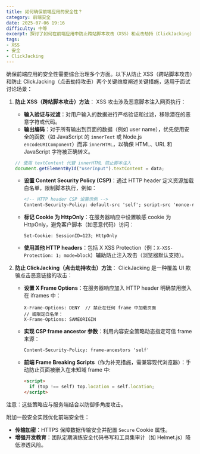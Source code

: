 ```yaml
---
title: 如何确保前端应用的安全性？
category: 前端安全
date: 2025-07-06 19:16
difficulty: 中等
excerpt: 探讨了如何在前端应用中防止跨站脚本攻击（XSS）和点击劫持（ClickJacking）攻击，包括输入验证、输出编码、CSP 设置等措施。
tags:
- XSS
- 安全
- ClickJacking
---
```

确保前端应用的安全性需要综合治理多个方面。以下从防止 XSS（跨站脚本攻击）和防止 ClickJacking（点击劫持攻击）两个关键维度阐述关键措施，适用于面试讨论场景：

1. **防止 XSS（跨站脚本攻击）方法**：
   XSS 攻击涉及恶意脚本注入网页执行：
   - **输入验证与过滤**：对用户输入的数据进行严格验证和过滤，移除潜在的恶意字符或代码。
   - **输出编码**：对于所有输出到页面的数据（例如 user name），优先使用安全的函数（如 JavaScript 的 `innerText` 或 Node.js `encodeURIComponent`）而非 `innerHTML`，以确保 HTML、URL 和 JavaScript 字符被正确转义。
   ```javascript
   // 使用 textContent 代替 innerHTML 防止脚本注入
   document.getElementById("userInput").textContent = data;
   ```
   - **设置 Content Security Policy (CSP)**：通过 HTTP header 定义资源加载白名单，限制脚本执行，例如：
     ```html
     <!-- HTTP header CSP 设置示例 -->
     Content-Security-Policy: default-src 'self'; script-src 'nonce-randomstring'
     ```
   - **标记 Cookie 为 HttpOnly**：在服务器响应中设置敏感 cookie 为 HttpOnly，避免客户脚本（如恶意代码）访问：
     ```http
     Set-Cookie: SessionID=123; HttpOnly
     ```
   - **使用其他 HTTP headers**：包括 X XSS Protection（例：`X-XSS-Protection: 1; mode=block`）辅助防止注入攻击（浏览器默认支持）。

2. **防止 ClickJacking（点击劫持攻击）方法**：
   ClickJacking 是一种覆盖 UI 欺骗点击恶意链接的攻击：
   - **设置 X Frame Options**：在服务器响应加入 HTTP header 明确禁用嵌入在 iframes 中：
     ```http
     X-Frame-Options: DENY  // 禁止在任何 frame 中加载页面
     // 或限定白名单：
     X-Frame-Options: SAMEORIGIN
     ```
   - **实现 CSP frame ancestor 参数**：利用内容安全策略动态指定可信 frame 来源：
     ```html
     Content-Security-Policy: frame-ancestors 'self'
     ```
   - **前端 Frame Breaking Scripts**（作为补充措施，需兼容现代浏览器）：手动防止页面被嵌入在未知域 frame 中:
     ```html
     <script>
       if (top !== self) top.location = self.location;
     </script>
     ```
  注意：这些策略应与服务端结合以防御多角度攻击。

附加一般安全实践优化前端安全性：
- **传输加密**：HTTPS 保障数据传输安全并配置 `Secure` Cookie 属性。
- **增强开发教育**：团队定期演练安全代码书写和工具集审计（如 Helmet.js）降低渗透风险。
